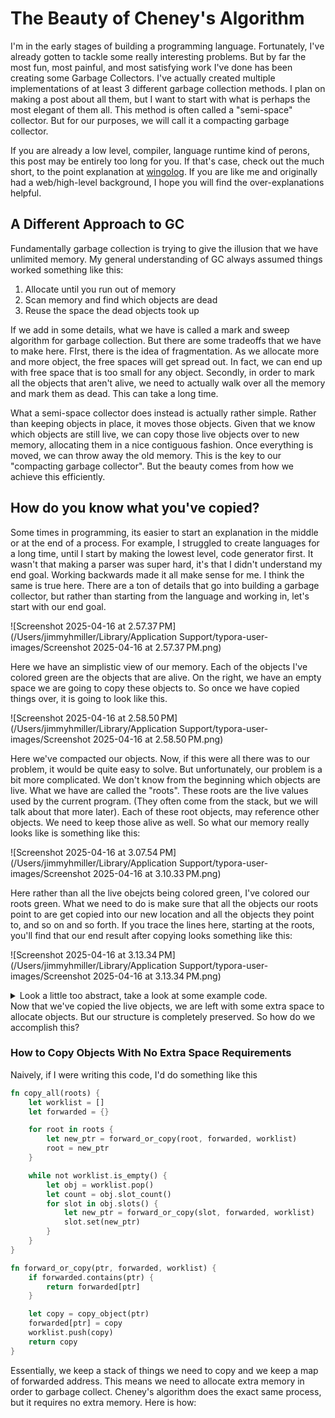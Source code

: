 # The Beauty of Cheney's Algorithm

I'm in the early stages of building a programming language. Fortunately, I've already gotten to tackle some really interesting problems. But by far the most fun, most painful, and most satisfying work I've done has been creating some Garbage Collectors. I've actually created multiple implementations of at least 3 different garbage collection methods. I plan on making a post about all them, but I want to start with what is perhaps the most elegant of them all. This method is often called a "semi-space" collector. But for our purposes, we will call it a compacting garbage collector. 

If you are already a low level, compiler, language runtime kind of perons, this post may be entirely too long for you. If that's case, check out the much short, to the point explanation at [wingolog](https://wingolog.org/archives/2022/12/10/a-simple-semi-space-collector). If you are like me and originally had a web/high-level background, I hope you will find the over-explanations helpful.

## A Different Approach to GC

Fundamentally garbage collection is trying to give the illusion that we have unlimited memory. My general understanding of GC always assumed things worked something like this:

1. Allocate until you run out of memory
2. Scan memory and find which objects are dead
3. Reuse the space the dead objects took up

If we add in some details, what we have is called a mark and sweep algorithm for garbage collection. But there are some tradeoffs that we have to make here. FIrst, there is the idea of fragmentation. As we allocate more and more object, the free spaces will get spread out. In fact, we can end up with free space that is too small for any object. Secondly, in order to mark all the objects that aren't alive, we need to actually walk over all the memory and mark them as dead. This can take a long time.

What a semi-space collector does instead is actually rather simple. Rather than keeping objects in place, it moves those objects. Given that we know which objects are still live, we can copy those live objects over to new memory, allocating them in a nice contiguous fashion. Once everything is moved, we can throw away the old memory. This is the key to our "compacting garbage collector". But the beauty comes from how we achieve this efficiently.

## How do you know what you've copied?

Some times in programming, its easier to start an explanation in the middle or at the end of a process. For example, I struggled to create languages for a long time, until I start by making the lowest level, code generator first. It wasn't that making a parser was super hard, it's that I didn't understand my end goal. Working backwards made it all make sense for me. I think the same is true here. There are a ton of details that go into building a garbage collector, but rather than starting from the language and working in, let's start with our end goal.

![Screenshot 2025-04-16 at 2.57.37 PM](/Users/jimmyhmiller/Library/Application Support/typora-user-images/Screenshot 2025-04-16 at 2.57.37 PM.png)

Here we have an simplistic view of our memory. Each of the objects I've colored green are the objects that are alive. On the right, we have an empty space we are going to copy these objects to. So once we have copied things over, it is going to look like this.

![Screenshot 2025-04-16 at 2.58.50 PM](/Users/jimmyhmiller/Library/Application Support/typora-user-images/Screenshot 2025-04-16 at 2.58.50 PM.png)

Here we've compacted our objects. Now, if this were all there was to our problem, it would be quite easy to solve. But unfortunately, our problem is a bit more complicated. We don't know from the beginning which objects are live. What we have are called the "roots". These roots are the live values used by the current program. (They often come from the stack, but we will talk about that more later). Each of these root objects, may reference other objects. We need to keep those alive as well. So what our memory really looks like is something like this:

![Screenshot 2025-04-16 at 3.07.54 PM](/Users/jimmyhmiller/Library/Application Support/typora-user-images/Screenshot 2025-04-16 at 3.10.33 PM.png)

Here rather than all the live obejcts being colored green, I've colored our roots green. What we need to do is make sure that all the objects our roots point to are get copied into our new location and all the objects they point to, and so on and so forth. If you trace the lines here, starting at the roots, you'll find that our end result after copying looks something like this:

![Screenshot 2025-04-16 at 3.13.34 PM](/Users/jimmyhmiller/Library/Application Support/typora-user-images/Screenshot 2025-04-16 at 3.13.34 PM.png)

<details>
 	<summary>
  Look a little too abstract, take a look at some example code.
  </summary>
  <div>
    ```javascript
    function doThingsWithTempContext() {
      let point = [1, 2]
      let tempConfig = {
        point: point,
        valid: true,
        count: 10,
        used: false,
      }
      let tempConstants = [point];
      ...
    }
    doThingsWithTempContext();
    let dimensions = [0, 1, 2, 3];
    let constants = [dimensions];
    let configuration = {
      count: 2,
      dims: dimensions,
      flat: false,
    }
    let context = {
      constants: constants,
      config: configuration,
    }
    ... Garbage Collect here
    ```
    I've certainly simplified things a bit, but hopefully, you can see how this maps onto our memory. The very first box in both our diagrams is `configuration`. If something is a simple value, we need to arrows connecting it. If it has an arrow, that means it refers to another object. Our garbage came from calling doThingsWithTempContext which created a bunch of objects that we no longer have references to.
  </div>
</details>
Now that we've copied the live objects, we are left with some extra space to allocate objects. But our structure is completely preserved. So how do we accomplish this? 

### How to Copy Objects With No Extra Space Requirements

Naively, if I were writing this code, I'd do something like this

```rust
fn copy_all(roots) {
    let worklist = []
    let forwarded = {}

    for root in roots {
        let new_ptr = forward_or_copy(root, forwarded, worklist)
        root = new_ptr
    }

    while not worklist.is_empty() {
        let obj = worklist.pop()
        let count = obj.slot_count()
        for slot in obj.slots() {
            let new_ptr = forward_or_copy(slot, forwarded, worklist)
            slot.set(new_ptr)
        }
    }
}

fn forward_or_copy(ptr, forwarded, worklist) {
    if forwarded.contains(ptr) {
        return forwarded[ptr]
    }

    let copy = copy_object(ptr)
    forwarded[ptr] = copy
    worklist.push(copy)
    return copy
}
```

Essentially, we keep a stack of things we need to copy and we keep a map of forwarded address. This means we need to allocate extra memory in order to garbage collect. Cheney's algorithm does the exact same process, but it requires no extra memory. Here is how:

```
